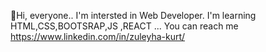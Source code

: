 👋Hi, everyone..
I'm intersted in Web Developer.
I'm learning HTML,CSS,BOOTSRAP,JS ,REACT ...
You can reach me https://www.linkedin.com/in/zuleyha-kurt/
